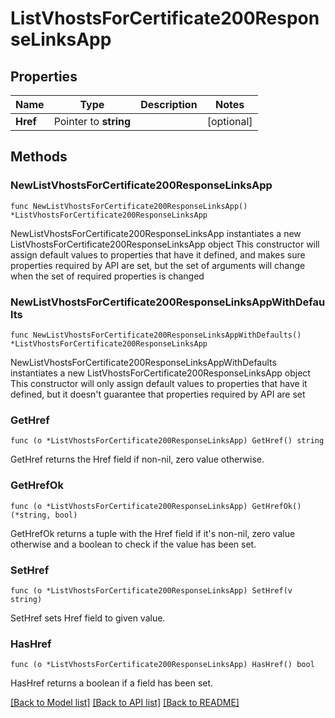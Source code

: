 # ListVhostsForCertificate200ResponseLinksApp

## Properties

Name | Type | Description | Notes
------------ | ------------- | ------------- | -------------
**Href** | Pointer to **string** |  | [optional] 

## Methods

### NewListVhostsForCertificate200ResponseLinksApp

`func NewListVhostsForCertificate200ResponseLinksApp() *ListVhostsForCertificate200ResponseLinksApp`

NewListVhostsForCertificate200ResponseLinksApp instantiates a new ListVhostsForCertificate200ResponseLinksApp object
This constructor will assign default values to properties that have it defined,
and makes sure properties required by API are set, but the set of arguments
will change when the set of required properties is changed

### NewListVhostsForCertificate200ResponseLinksAppWithDefaults

`func NewListVhostsForCertificate200ResponseLinksAppWithDefaults() *ListVhostsForCertificate200ResponseLinksApp`

NewListVhostsForCertificate200ResponseLinksAppWithDefaults instantiates a new ListVhostsForCertificate200ResponseLinksApp object
This constructor will only assign default values to properties that have it defined,
but it doesn't guarantee that properties required by API are set

### GetHref

`func (o *ListVhostsForCertificate200ResponseLinksApp) GetHref() string`

GetHref returns the Href field if non-nil, zero value otherwise.

### GetHrefOk

`func (o *ListVhostsForCertificate200ResponseLinksApp) GetHrefOk() (*string, bool)`

GetHrefOk returns a tuple with the Href field if it's non-nil, zero value otherwise
and a boolean to check if the value has been set.

### SetHref

`func (o *ListVhostsForCertificate200ResponseLinksApp) SetHref(v string)`

SetHref sets Href field to given value.

### HasHref

`func (o *ListVhostsForCertificate200ResponseLinksApp) HasHref() bool`

HasHref returns a boolean if a field has been set.


[[Back to Model list]](../README.md#documentation-for-models) [[Back to API list]](../README.md#documentation-for-api-endpoints) [[Back to README]](../README.md)


